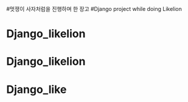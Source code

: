 #멋쟁이 사자처럼을 진행하며 한 장고
#Django project while doing Likelion
# Django_likelion
# Django_likelion
# Django_like
